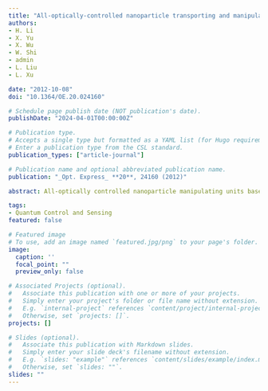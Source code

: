 ```yaml
---
title: "All-optically-controlled nanoparticle transporting and manipulating at SOI waveguide intersections"
authors:
- H. Li
- X. Yu
- X. Wu
- W. Shi
- admin
- L. Liu
- L. Xu

date: "2012-10-08"
doi: "10.1364/OE.20.024160"

# Schedule page publish date (NOT publication's date).
publishDate: "2024-04-01T00:00:00Z"

# Publication type.
# Accepts a single type but formatted as a YAML list (for Hugo requirements).
# Enter a publication type from the CSL standard.
publication_types: ["article-journal"]

# Publication name and optional abbreviated publication name.
publication: "_Opt. Express_ **20**, 24160 (2012)"

abstract: All-optically controlled nanoparticle manipulating units based on optical waveguide intersections are designed and their performance on nanoparticle trapping, redirecting, sorting and binding force measurement are theoretically analyzed. Our calculation shows that these simple units have trapping abilities comparable with most near field trapping tools and are capable of realizing multiple sorting and analyzing functions.

tags:
- Quantum Control and Sensing
featured: false

# Featured image
# To use, add an image named `featured.jpg/png` to your page's folder. 
image:
  caption: ''
  focal_point: ""
  preview_only: false

# Associated Projects (optional).
#   Associate this publication with one or more of your projects.
#   Simply enter your project's folder or file name without extension.
#   E.g. `internal-project` references `content/project/internal-project/index.md`.
#   Otherwise, set `projects: []`.
projects: []

# Slides (optional).
#   Associate this publication with Markdown slides.
#   Simply enter your slide deck's filename without extension.
#   E.g. `slides: "example"` references `content/slides/example/index.md`.
#   Otherwise, set `slides: ""`.
slides: ""
---
```


